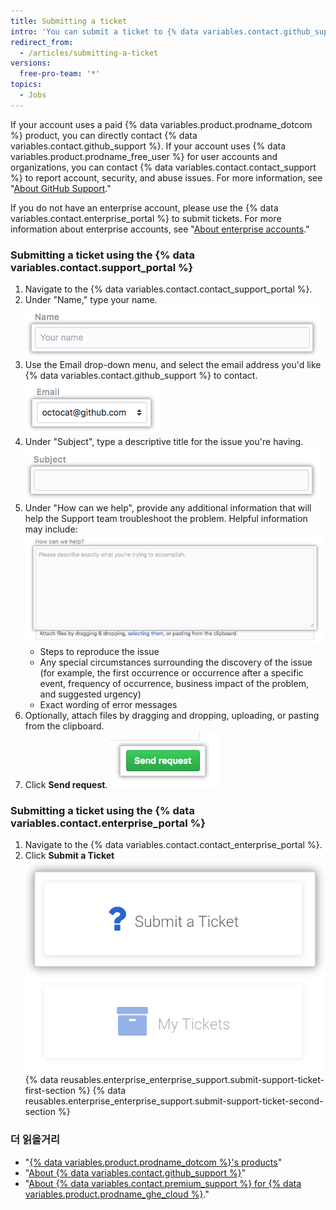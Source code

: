 ```yaml
---
title: Submitting a ticket
intro: 'You can submit a ticket to {% data variables.contact.github_support %} using the support portal.'
redirect_from:
  - /articles/submitting-a-ticket
versions:
  free-pro-team: '*'
topics:
  - Jobs
---
```


If your account uses a paid {% data variables.product.prodname_dotcom %} product, you can directly contact {% data variables.contact.github_support %}. If your account uses {% data variables.product.prodname_free_user %} for user accounts and organizations, you can contact {% data variables.contact.contact_support %} to report account, security, and abuse issues. For more information, see "[About GitHub Support](/github/working-with-github-support/about-github-support)."

If you do not have an enterprise account, please use the {% data variables.contact.enterprise_portal %} to submit tickets. For more information about enterprise accounts, see "[About enterprise accounts](/github/setting-up-and-managing-your-enterprise/about-enterprise-accounts)."

### Submitting a ticket using the {% data variables.contact.support_portal %}

1. Navigate to the {% data variables.contact.contact_support_portal %}.
2. Under "Name," type your name. ![Name field](/assets/images/help/support/name-field.png)
3. Use the Email drop-down menu, and select the email address you'd like {% data variables.contact.github_support %} to contact. ![Email field](/assets/images/help/support/email-field.png)
4. Under "Subject", type a descriptive title for the issue you're having. ![Subject field](/assets/images/help/support/subject-field.png)
5. Under "How can we help", provide any additional information that will help the Support team troubleshoot the problem. Helpful information may include: ![How can we help field](/assets/images/help/support/how-can-we-help-field.png)
    - Steps to reproduce the issue
    - Any special circumstances surrounding the discovery of the issue (for example, the first occurrence or occurrence after a specific event, frequency of occurrence, business impact of the problem, and suggested urgency)
    - Exact wording of error messages
6. Optionally, attach files by dragging and dropping, uploading, or pasting from the clipboard.
7. Click **Send request**. ![Send request button](/assets/images/help/support/send-request-button.png)

### Submitting a ticket using the {% data variables.contact.enterprise_portal %}

1. Navigate to the {% data variables.contact.contact_enterprise_portal %}.
5. Click **Submit a Ticket** ![Submit a ticket to Enterprise Support team](/assets/images/enterprise/support/submit-ticket-button.png)
{% data reusables.enterprise_enterprise_support.submit-support-ticket-first-section %}
{% data reusables.enterprise_enterprise_support.submit-support-ticket-second-section %}

### 더 읽을거리
- "[{% data variables.product.prodname_dotcom %}'s products](/github/getting-started-with-github/githubs-products)"
- "[About {% data variables.contact.github_support %}](/articles/about-github-support)"
- "[About {% data variables.contact.premium_support %} for {% data variables.product.prodname_ghe_cloud %}](/articles/about-github-premium-support-for-github-enterprise-cloud)."
